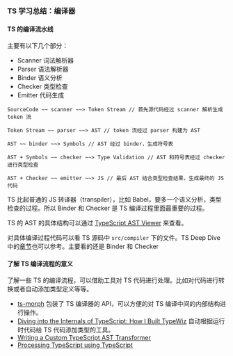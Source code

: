 ### TS 学习总结：编译器

#### TS 的编译流水线

主要有以下几个部分：

+ Scanner 词法解析器
+ Parser 语法解析器
+ Binder 语义分析
+ Checker 类型检查
+ Emitter 代码生成

```
SourceCode ~~ scanner ~~> Token Stream // 首先源代码经过 scanner 解析生成 token 流

Token Stream ~~ parser ~~> AST // token 流经过 parser 构建为 AST

AST ~~ binder ~~> Symbols // AST 经过 binder，生成符号表

AST + Symbols ~~ checker ~~> Type Validation // AST 和符号表经过 checker 进行类型检查

AST + Checker ~~ emitter ~~> JS // 最后 AST 结合类型检查结果，生成最终的 JS 代码
```

TS 比起普通的 JS 转译器（transpiler），比如 Babel，要多一个语义分析，类型检查的过程。所以 Binder 和 Checker 是 TS 编译过程里面最重要的过程。

TS 的 AST 的具体结构可以通过 [TypeScript AST Viewer](https://ts-ast-viewer.com/) 来查看。

对具体编译过程代码可以看 TS 源码中 `src/compiler` 下的文件。TS Deep Dive 中的[章节](https://basarat.gitbooks.io/typescript/docs/compiler/overview.html)也可以参考。主要看的还是 Binder 和 Checker

#### 了解 TS 编译流程的意义

了解一些 TS 的编译流程，可以借助工具对 TS 代码进行处理。比如对代码进行转换或者自动添加类型定义等等。

+ [ts-morph](https://github.com/dsherret/ts-morph) 包装了 TS 编译器的 API，可以方便的对 TS 编译中间的内部结构进行操作。
+ [Diving into the Internals of TypeScript: How I Built TypeWiz](https://medium.com/@urish/diving-into-the-internals-of-typescript-how-i-built-typewiz-d273bbef3565) 自动根据运行时代码给 TS 代码添加类型的工具。
+ [Writing a Custom TypeScript AST Transformer](https://levelup.gitconnected.com/writing-a-custom-typescript-ast-transformer-731e2b0b66e6)
+ [Processing TypeScript using TypeScript](https://convincedcoder.com/2019/01/19/Processing-TypeScript-using-TypeScript/)

